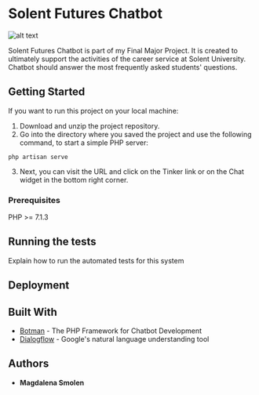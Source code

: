 # Solent Futures Chatbot

![alt text](https://i.ibb.co/H78b0GW/SF-bot.png)

Solent Futures Chatbot is part of my Final Major Project. It is created to ultimately support the activities of the career service at Solent University. Chatbot should answer the most frequently asked students' questions.

## Getting Started
If you want to run this project on your local machine:
1. Download and unzip the project repository.
2. Go into the directory where you saved the project and use the following command, to start a simple PHP server:

```
php artisan serve
```

3. Next, you can visit the URL and click on the Tinker link or on the Chat widget in the bottom right corner.

### Prerequisites

PHP >= 7.1.3


## Running the tests

Explain how to run the automated tests for this system


## Deployment




## Built With

* [Botman](https://botman.io/) - The PHP Framework for Chatbot Development
* [Dialogflow](https://dialogflow.com/) - Google's natural language understanding tool


## Authors

* **Magdalena Smolen**
